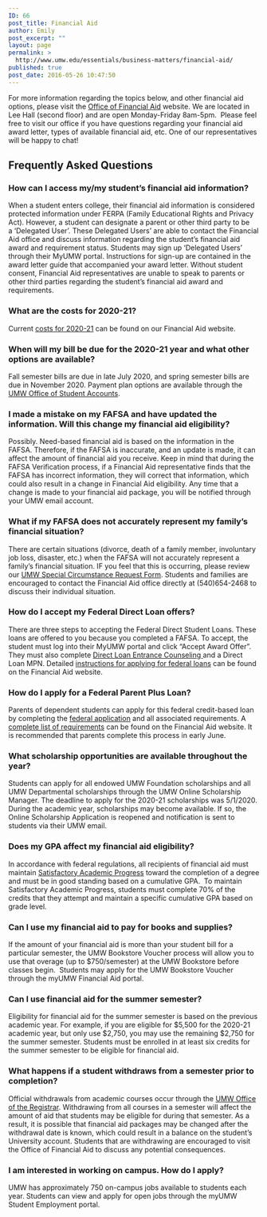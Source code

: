 ```yaml
---
ID: 66
post_title: Financial Aid
author: Emily
post_excerpt: ""
layout: page
permalink: >
  http://www.umw.edu/essentials/business-matters/financial-aid/
published: true
post_date: 2016-05-26 10:47:50
---
```

For more information regarding the topics below, and other financial aid options, please visit the <a href="http://www.umw.edu/financialaid">Office of Financial Aid</a> website. We are located in Lee Hall (second floor) and are open Monday-Friday 8am-5pm.  Please feel free to visit our office if you have questions regarding your financial aid award letter, types of available financial aid, etc. One of our representatives will be happy to chat!
<h2>Frequently Asked Questions</h2>
<h3>How can I access my/my student’s financial aid information?</h3>
When a student enters college, their financial aid information is considered protected information under FERPA (Family Educational Rights and Privacy Act). However, a student can designate a parent or other third party to be a ‘Delegated User’. These Delegated Users’ are able to contact the Financial Aid office and discuss information regarding the student’s financial aid award and requirement status. Students may sign up ‘Delegated Users’ through their MyUMW portal. Instructions for sign-up are contained in the award letter guide that accompanied your award letter. Without student consent, Financial Aid representatives are unable to speak to parents or other third parties regarding the student’s financial aid award and requirements.
<h3>What are the costs for 2020-21?</h3>
Current <a href="https://www.umw.edu/financialaid/process/cost-of-attendance/">costs for 2020-21</a> can be found on our Financial Aid website.
<h3>When will my bill be due for the 2020-21 year and what other options are available?</h3>
Fall semester bills are due in late July 2020, and spring semester bills are due in November 2020. Payment plan options are available through the <a href="http://adminfinance.umw.edu/studentaccounts/">UMW Office of Student Accounts</a>.
<h3>I made a mistake on my FAFSA and have updated the information. Will this change my financial aid eligibility?</h3>
Possibly. Need-based financial aid is based on the information in the FAFSA. Therefore, if the FAFSA is inaccurate, and an update is made, it can affect the amount of financial aid you receive. Keep in mind that during the FAFSA Verification process, if a Financial Aid representative finds that the FAFSA has incorrect information, they will correct that information, which could also result in a change in Financial Aid eligibility. Any time that a change is made to your financial aid package, you will be notified through your UMW email account.
<h3>What if my FAFSA does not accurately represent my family’s financial situation?</h3>
There are certain situations (divorce, death of a family member, involuntary job loss, disaster, etc.) when the FAFSA will not accurately represent a family’s financial situation. IF you feel that this is occurring, please review our <a href="http://www.umw.edu/financialaid/eligibility/special-circumstance-request/">UMW Special Circumstance Request Form</a>. Students and families are encouraged to contact the Financial Aid office directly at (540)654-2468 to discuss their individual situation.
<h3>How do I accept my Federal Direct Loan offers?</h3>
There are three steps to accepting the Federal Direct Student Loans. These loans are offered to you because you completed a FAFSA. To accept, the student must log into their MyUMW portal and click “Accept Award Offer”. They must also complete <a href="http://www.studentloans.gov">Direct Loan Entrance Counseling </a>and a Direct Loan MPN. Detailed <a href="http://www.umw.edu/financialaid/types/loans/student-loans/application-instructions/">instructions for applying for federal loans</a> can be found on the Financial Aid website.
<h3>How do I apply for a Federal Parent Plus Loan?</h3>
Parents of dependent students can apply for this federal credit-based loan by completing the <a href="http://www.studentloans.gov">federal application</a> and all associated requirements. A <a href="http://www.umw.edu/financialaid/types/loans/parent-plus-loan/">complete list of requirements</a> can be found on the Financial Aid website. It is recommended that parents complete this process in early June.
<h3>What scholarship opportunities are available throughout the year?</h3>
Students can apply for all endowed UMW Foundation scholarships and all UMW Departmental scholarships through the UMW Online Scholarship Manager. The deadline to apply for the 2020-21 scholarships was 5/1/2020. During the academic year, scholarships may become available. If so, the Online Scholarship Application is reopened and notification is sent to students via their UMW email.
<h3>Does my GPA affect my financial aid eligibility?</h3>
In accordance with federal regulations, all recipients of financial aid must maintain <a href="http://www.umw.edu/financialaid/eligibility/satisfactory-academic-progress/">Satisfactory Academic Progress</a> toward the completion of a degree and must be in good standing based on a cumulative GPA.  To maintain Satisfactory Academic Progress, students must complete 70% of the credits that they attempt and maintain a specific cumulative GPA based on grade level.
<h3>Can I use my financial aid to pay for books and supplies?</h3>
If the amount of your financial aid is more than your student bill for a particular semester, the UMW Bookstore Voucher process will allow you to use that overage (up to $750/semester) at the UMW Bookstore before classes begin.  Students may apply for the UMW Bookstore Voucher through the myUMW Financial Aid portal.
<h3>Can I use financial aid for the summer semester?</h3>
Eligibility for financial aid for the summer semester is based on the previous academic year. For example, if you are eligible for $5,500 for the 2020-21 academic year, but only use $2,750, you may use the remaining $2,750 for the summer semester. Students must be enrolled in at least six credits for the summer semester to be eligible for financial aid.
<h3>What happens if a student withdraws from a semester prior to completion?</h3>
Official withdrawals from academic courses occur through the <a href="http://academics.umw.edu/registrar/">UMW Office of the Registrar</a>. Withdrawing from all courses in a semester will affect the amount of aid that students may be eligible for during that semester. As a result, it is possible that financial aid packages may be changed after the withdrawal date is known, which could result in a balance on the student’s University account. Students that are withdrawing are encouraged to visit the Office of Financial Aid to discuss any potential consequences.
<h3>I am interested in working on campus. How do I apply?</h3>
UMW has approximately 750 on-campus jobs available to students each year. Students can view and apply for open jobs through the myUMW Student Employment portal.